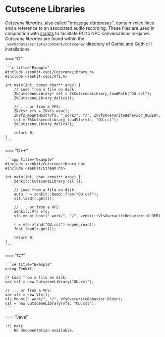 # Cutscene Libraries

*Cutscene libraries*, also called *"message databases"*, contain voice lines and a reference to an associated
audio recording. These files are used in conjunction with [scripts](daedalus-script.md) to facilitate PC to NPC
conversations in-game. *Cutscene libraries* are found within the `_work/data/scripts/content/cutscene/` directory
of Gothic and Gothic II installations. 

=== "C"

    ```c title="Example"
    #include <zenkit-capi/CutsceneLibrary.h>
    #include <zenkit-capi/Vfs.h>

    int main(int, const char** argv) {
        // Load from a file on disk:
        ZkCutsceneLibrary* csl = ZkCutsceneLibrary_loadPath("OU.csl");
        ZkCutsceneLibrary_del(csl);

        // ... or from a VFS:
        ZkVfs* vfs = ZkVfs_new();
        ZkVfs_mountHost(vfs, "_work/", "/", ZkVfsOverwriteBehavior_OLDER);
        csl = ZkCutsceneLibrary_loadVfs(vfs, "OU.csl");
        ZkCutsceneLibrary_del(csl);

        return 0;
    }
    ```

=== "C++"

    ```cpp title="Example"
    #include <zenkit/CutsceneLibrary.hh>
    #include <zenkit/Stream.hh>

    int main(int, char const** argv) {
        zenkit::CutsceneLibrary csl {};
        
        // Load from a file on disk:
        auto r = zenkit::Read::from("OU.csl");
        csl.load(r.get());

        // ... or from a VFS
        zenkit::Vfs vfs;
        vfs.mount_host("_work/", "/", zenkit::VfsOverwriteBehavior::OLDER)

        r = vfs->find("OU.csl")->open_read();
        font.load(r.get());

        return 0;
    }
    ```

=== "C#"
    
    ```c# title="Example"
    using ZenKit;

    // Load from a file on disk:
    var csl = new CutsceneLibrary("OU.csl");

    // ... or from a VFS:
    var vfs = new Vfs();
    vfs.Mount("_work/", "/", VfsOverwriteBehavior.Older);
    csl = new CutsceneLibrary(vfs, "OU.csl");
    ```

=== "Java"

    !!! note
        No documentation available.
